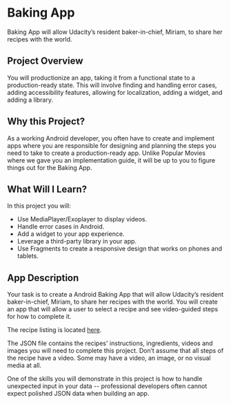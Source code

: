 # Baking App 
Baking App will allow Udacity’s resident baker-in-chief, Miriam, to share her recipes with the world. 
 
## Project Overview 
You will productionize an app, taking it from a functional state to a production-ready state. This will involve finding and handling error cases, adding accessibility features, allowing for localization, adding a widget, and adding a library. 
 
## Why this Project? 
As a working Android developer, you often have to create and implement apps where you are responsible for designing and planning the steps you need to take to create a production-ready app. Unlike Popular Movies where we gave you an implementation guide, it will be up to you to figure things out for the Baking App. 
 
## What Will I Learn? 
In this project you will: 
 - Use MediaPlayer/Exoplayer to display videos. 
 - Handle error cases in Android. 
 - Add a widget to your app experience. 
 - Leverage a third-party library in your app. 
 - Use Fragments to create a responsive design that works on phones and tablets.

## App Description
Your task is to create a Android Baking App that will allow Udacity’s resident baker-in-chief, Miriam, to share her recipes with the world. You will create an app that will allow a user to select a recipe and see video-guided steps for how to complete it.

The recipe listing is located [here](http://go.udacity.com/android-baking-app-json).

The JSON file contains the recipes' instructions, ingredients, videos and images you will need to complete this project. Don’t assume that all steps of the recipe have a video. Some may have a video, an image, or no visual media at all.

One of the skills you will demonstrate in this project is how to handle unexpected input in your data -- professional developers often cannot expect polished JSON data when building an app.
